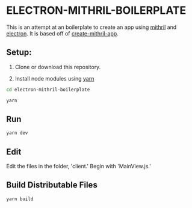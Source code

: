 # ELECTRON-MITHRIL-BOILERPLATE
This is an attempt at an boilerplate to create an app using [mithril](https://mithril.js.org/) and [electron](https://www.electronjs.org/). It is based off of [create-mithril-app](https://www.npmjs.com/package/create-mithril-app).

## Setup:
1. Clone or download this repository.

2. Install node modules using [yarn](https://www.npmjs.com/package/yarn)

```bash
cd electron-mithril-boilerplate
```

```bash
yarn
```

## Run
```bash
yarn dev
```

## Edit
Edit the files in the folder, 'client.' Begin with 'MainView.js.'
## Build Distributable Files
```bash
yarn build
```
